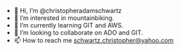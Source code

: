 - 👋 Hi, I’m @christopheradamschwartz
- 👀 I’m interested in mountainbiking.
- 🌱 I’m currently learning GIT and AWS.
- 💞️ I’m looking to collaborate on ADO and GIT.
- 📫 How to reach me schwartz.christopher@yahoo.com

<!---
christopheradamschwartz/christopheradamschwartz is a ✨ special ✨ repository because its `README.md` (this file) appears on your GitHub profile.
You can click the Preview link to take a look at your changes.
--->
